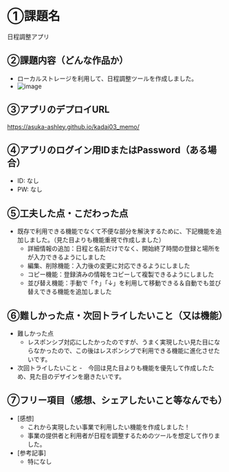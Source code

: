# ①課題名
日程調整アプリ

## ②課題内容（どんな作品か）
- ローカルストレージを利用して、日程調整ツールを作成しました。
- ![image](https://github.com/user-attachments/assets/1b6ee04e-2fee-4588-815a-5235e68b88e2)


## ③アプリのデプロイURL
https://asuka-ashley.github.io/kadai03_memo/

## ④アプリのログイン用IDまたはPassword（ある場合）
- ID: なし
- PW: なし

## ⑤工夫した点・こだわった点
- 既存で利用できる機能でなくて不便な部分を解決するために、下記機能を追加しました。（見た目よりも機能重視で作成しました）
  - 詳細情報の追加：日程と名前だけでなく、開始終了時間の登録と場所をが入力できるようにしました  
  - 編集、削除機能：入力後の変更に対応できるようにしました
  - コピー機能：登録済みの情報をコピーして複製できるようにしました
  - 並び替え機能：手動で「↑」「↓」を利用して移動できる＆自動でも並び替えできる機能を追加しました

## ⑥難しかった点・次回トライしたいこと（又は機能）
- 難しかった点
  - レスポンシブ対応にしたかったのですが、うまく実現したい見た目にならなかったので、この後はレスポンシブで利用できる機能に進化させたいです。   
- 次回トライしたいこと
  -　今回は見た目よりも機能を優先して作成したため、見た目のデザインを磨きたいです。 

## ⑦フリー項目（感想、シェアしたいこと等なんでも）
- [感想]
  - これから実現したい事業で利用したい機能を作成しました！
  - 事業の提供者と利用者が日程を調整するためのツールを想定して作りました。
- [参考記事]
  - 特になし
